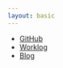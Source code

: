 ```yaml
---
layout: basic
---
```


* [GitHub](http://github.com/brson)
* [Worklog](/worklog.html)
* [Blog](/blog/index.html)
